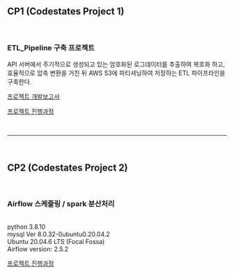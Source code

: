 ## CP1 (Codestates Project 1)  
&nbsp;  
### ETL_Pipeline 구축 프로젝트  

API 서버에서 주기적으로 생성되고 있는 암호화된 로그데이터를 추출하여 복호화 하고,   
효율적으로 압축 변환을 거친 뒤 AWS S3에 파티셔닝하여 저장하는 ETL 파이프라인을 구축한다.

[프로젝트 개발보고서](https://github.com/badro97/ETL_Pipeline/blob/main/ETL_Pipeline/ETL_Pipeline.md)  

[프로젝트 진행과정](https://github.com/badro97/ETL_Pipeline/blob/main/ETL_Pipeline/History.md)

&nbsp;  

---

&nbsp;  
  
## CP2 (Codestates Project 2)
&nbsp;  
### Airflow 스케줄링 / spark 분산처리    
  
&nbsp;  
python 3.8.10  
mysql  Ver 8.0.32-0ubuntu0.20.04.2  
Ubuntu 20.04.6 LTS (Focal Fossa)  
Airflow version: 2.5.2  


[프로젝트 진행과정](https://github.com/badro97/ETL_Pipeline/blob/main/Airflow/History.md)